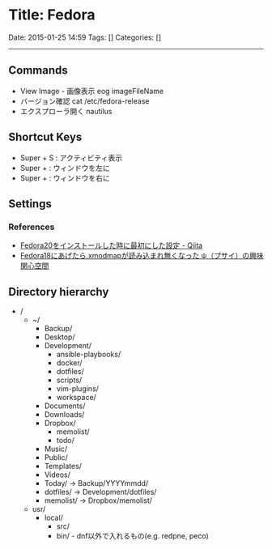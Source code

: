 # Title: Fedora

Date: 2015-01-25 14:59
Tags: []
Categories: []

---

## Commands

- View Image - 画像表示
        eog imageFileName
- バージョン確認
        cat /etc/fedora-release
- エクスプローラ開く
        nautilus

## Shortcut Keys

- Super + S       : アクティビティ表示
- Super + <Left>  : ウィンドウを左に
- Super + <Right> : ウィンドウを右に

## Settings

### References

- [Fedora20をインストールした時に最初にした設定 - Qiita](http://qiita.com/arai-wa/items/61b78796c133d0afca10)
- [Fedora18にあげたら.xmodmapが読み込まれ無くなった ψ（プサイ）の興味関心空間](http://ledyba.org/2013/03/31143117.php)

## Directory hierarchy

- /
    - ~/
        - Backup/
        - Desktop/
        - Development/
            - ansible-playbooks/
            - docker/
            - dotfiles/
            - scripts/
            - vim-plugins/
            - workspace/
        - Documents/
        - Downloads/
        - Dropbox/
            - memolist/
            - todo/
        - Music/
        - Public/
        - Templates/
        - Videos/
        - Today/ -> Backup/YYYYmmdd/
        - dotfiles/ -> Development/dotfiles/
        - memolist/ -> Dropbox/memolist/
    - usr/
        - local/
            - src/
            - bin/ - dnf以外で入れるもの(e.g. redpne, peco)

